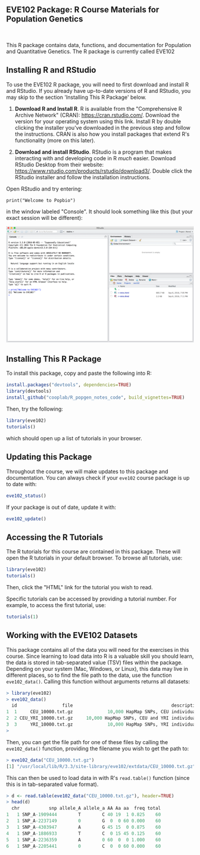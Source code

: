 ## EVE102 Package: R Course Materials for Population Genetics


<br/>

This R package contains data, functions, and documentation for Population
and Quantitative Genetics. The R package is currently called EVE102

## Installing R and RStudio

To use the EVE102 R package, you will need to first download and install R 
and RStudio. If you already have up-to-date versions of R and RStudio, you 
may skip to the section 'Installing This R Package' below.

1. **Download R and Install R**. R is available from the "Comprehensive R
Archive Network" (CRAN): https://cran.rstudio.com/. Download the version
for your operating system using this link. Install R by double clicking the
installer you've downloaded in the previous step and follow the instructions.
CRAN is also how you install packages that extend R's functionality (more on
this later).

2. **Download and install RStudio**. RStudio is a program that makes
interacting with and developing code in R *much* easier. Download RStudio
Desktop from their website:
https://www.rstudio.com/products/rstudio/download3/. Double click the RStudio
installer and follow the installation instructions.

Open RStudio and try entering:

```{R, eval=FALSE}
print("Welcome to Popbio")
```

in the window labeled "Console". It should look something like this (but your
exact session will be different):

<img src="vignettes/images/rstudio.png" style="width: 600px;"/>


## Installing This R Package
To install this package, copy and paste the following into R:

```R
install.packages("devtools", dependencies=TRUE)
library(devtools)
install_github("cooplab/R_popgen_notes_code", build_vignettes=TRUE)
```

Then, try the following:

```R
library(eve102)
tutorials()
```

which should open up a list of tutorials in your browser.

## Updating this Package

Throughout the course, we will make updates to this package and documentation.
You can always check if your `eve102` course package is up to date with:

```R
eve102_status()
```

If your package is out of date, update it with:

```R
eve102_update()
```

## Accessing the R Tutorials

The R tutorials for this course are contained in this package. These will open
the R tutorials in your default browser. To browse all tutorials, use:

```R
library(eve102)
tutorials()
```

Then, click the "HTML" link for the tutorial you wish to read.

Specific tutorials can be accessed by providing a tutorial number. For example,
to access the first tutorial, use:

```R
tutorials(1)
```

## Working with the EVE102 Datasets

This package contains all of the data you will need for the exercises in this
course. Since learning to load data into R is a valuable skill you should
learn, the data is stored in tab-separated value (TSV) files within the
package. Depending on your system (Mac, Windows, or Linux), this data may live
in different places, so to find the file path to the data, use the function
`eve102_data()`. Calling this function without arguments returns all datasets:

```R
> library(eve102)
> eve102_data()
  id                 file                                     description
1  1     CEU_10000.txt.gz             10,000 HapMap SNPs, CEU individuals
2  2 CEU_YRI_10000.txt.gz     10,000 HapMap SNPs, CEU and YRI individuals
3  3     YRI_10000.txt.gz             10,000 HapMap SNPs, YRI individuals
>
```

Then, you can get the file path for one of these files by calling the
`eve102_data()` function, providing the filename you wish to get the path to:

```R
> eve102_data("CEU_10000.txt.gz")
[1] "/usr/local/lib/R/3.3/site-library/eve102/extdata/CEU_10000.txt.gz"
```

This can then be used to load data in with R's `read.table()` function (since
this is in tab-separated value format).

```R
> d <- read.table(eve102_data("CEU_10000.txt.gz"), header=TRUE)
> head(d)
  chr           snp allele_A allele_a AA Aa aa  freq total
1   1 SNP_A-1909444        T        C 40 19  1 0.825    60
2   1 SNP_A-2237149        0        G  0  0 60 0.000    60
3   1 SNP_A-4303947        A        G 45 15  0 0.875    60
4   1 SNP_A-1886933        T        C  0 15 45 0.125    60
5   1 SNP_A-2236359        A        0 60  0  0 1.000    60
6   1 SNP_A-2205441        0        C  0  0 60 0.000    60
```

